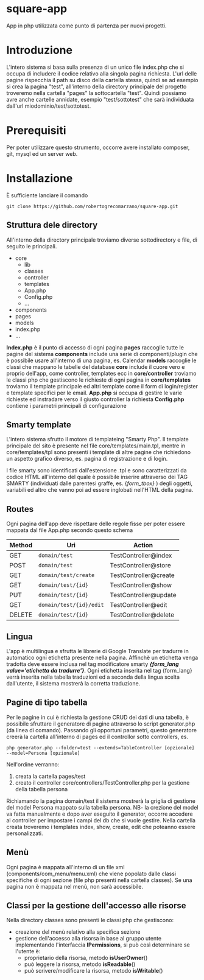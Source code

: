 

# square-app

App in php utilizzata come punto di partenza per nuovi progetti.


# Introduzione

L'intero sistema si basa sulla presenza di un unico file index.php che si occupa di includere il codice relativo alla singola pagina richiesta. L'url delle pagine rispecchia il path su disco della cartella stessa, quindi se ad esempio si crea la pagina "test", all'interno della directory principale del progetto troveremo nella cartella "pages" la sottocartella "test".
Quindi possiamo avre anche cartelle annidate, esempio "test/sottotest" che sarà individuata dall'url miodominio/test/sottotest.


# Prerequisiti

Per poter utilizzare questo strumento, occorre avere installato composer, git, mysql ed un server web.


# Installazione

È sufficiente lanciare il comando

    git clone https://github.com/robertogrecomarzano/square-app.git

## Struttura dele directory
All'interno della directory principale troviamo diverse sottodirectory e file, di seguito le principali.

 - core
	 - lib
	 - classes
	 - controller
	 - templates
	 - App.php
	 - Config.php
	 - ...
 - components
 - pages
 - models
 - index.php
 - ...

**Index.php** è il punto di accesso di ogni pagina
**pages** raccoglie tutte le pagine del sistema
**components** include una serie di componenti/plugin che è possibile usare all'interno di una pagina, es. Calendar
**models** raccoglie le classi che mappano le tabelle del database
**core** include il cuore vero e proprio dell'app, come controller, templates ecc
	in **core/controller** troviamo le classi php che gestiscono le richieste di ogni pagina
	in **core/templates** troviamo il template principale ed altri template come il form di login/register e template specifici per
	le email.
	**App.php** si occupa di gestire le varie richieste ed instradare verso il giusto controller la richiesta
	**Config.php** contiene i parametri principali di configurazione

## Smarty template
L'intero sistema sfrutto il motore di templateing "Smarty Php". Il template principale del sito è presente nel file core/templates/main.tpl, mentre in core/templates/tpl sono presenti i template di altre pagine che richiedono un aspetto grafico diverso, es. pagina di registrazione e di login.

I file smarty sono identificati dall'estensione .tpl e sono caratterizzati da codice HTML all'interno del quale è possibile inserire attraverso dei TAG SMARTY (individuati dalle parentesi graffe, es. {*form_tbox}* ) degli oggetti, variabili ed altro che vanno poi ad essere inglobati nell'HTML della pagina.


## Routes
Ogni pagina dell'app deve rispettare delle regole fisse per poter essere mappata dal file App.php secondo questo schema

|Method          |Uri                            |Action										 |	
|----------------|-------------------------------|---------------------------|
|GET						 |`domain/test`			             |TestController@index       |
|POST            |`domain/test`            			 |TestController@store       |
|GET             |`domain/test/create`     			 |TestController@create      |
|GET             |`domain/test/{id}`       			 |TestController@show        |
|PUT             |`domain/test/{id}`       			 |TestController@update      |
|GET             |`domain/test/{id}/edit`  			 |TestController@edit        |
|DELETE          |`domain/test/{id}`       			 |TestController@delete      |


## Lingua

L'app è multilingua e sfrutta le librerie di Google Translate per tradurre in automatico ogni etichetta presente nella pagina. Affinchè un etichetta venga tradotta deve essere inclusa nel tag modificatore smarty ***{form_lang value='etichetta da tradurre'}***. Ogni etichetta inserita nel tag {form_lang} verrà inserita nella tabella traduzioni ed a seconda della lingua scelta dall'utente, il sistema mostrerà la corretta traduzione.

## Pagine di tipo tabella

Per le pagine in cui è richiesta la gestione CRUD dei dati di una tabella, è possibile sfruttare il generatore di pagine attraverso lo script generator.php (da linea di comando).
Passando gli opportuni parametri, questo generatore creerà la cartella all'interno di pages ed il controllor sotto controllers, es.

    php generator.php --folder=test --extends=TableController [opzionale] --model=Persona [opzionale]

Nell'ordine verranno:
 1. creata la cartella pages/test
 2. creato il controller core/controllers/TestController.php per la gestione della tabella persona

Richiamando la pagina domain/test il sistema mostrerà la griglia di gestione del model Persona mappato sulla tabella persona.
NB- la crezione del model va fatta manualmente e dopo aver eseguito il generator, occorre accedere al controller per impostare i campi del db che si vuole gestire.
Nella cartella creata troveremo i templates index, show, create, edit che poteanno essere personalizzati.


## Menù

Ogni pagina è mappata all'interno di un file xml (components/com_menu/menu.xml) che viene popolato dalle classi specifiche di ogni sezione (file php presenti nella cartella classes). 
Se una pagina non è mappata nel menù, non sarà accessibile.

## Classi per la gestione dell'accesso alle risorse

Nella directory classes sono presenti le classi php che gestiscono:
 - creazione del menù relativo alla specifica sezione
 - gestione dell'accesso alla risorsa in base al gruppo utente implementando l'interfaccia **IPermissions**, si può così  determinare se l'utente è:
	 - proprietario della risorsa, metodo **isUserOwner**()
	 - può leggere la risorsa, metodo **isReadable**()
	 - può scrivere/modificare la risorsa, metodo **isWritable**()